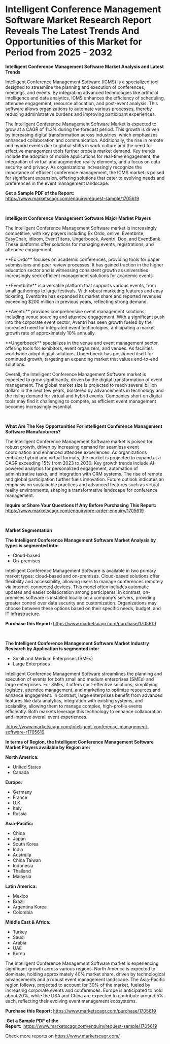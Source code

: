 <p><h1>Intelligent Conference Management Software Market Research Report Reveals The Latest Trends And Opportunities of this Market for Period from 2025 - 2032</h1></p><p><strong>Intelligent Conference Management Software Market Analysis and Latest Trends</strong></p>
<p><p>Intelligent Conference Management Software (ICMS) is a specialized tool designed to streamline the planning and execution of conferences, meetings, and events. By integrating advanced technologies like artificial intelligence and data analytics, ICMS enhances the efficiency of scheduling, attendee engagement, resource allocation, and post-event analysis. This software allows organizations to automate various processes, thereby reducing administrative burdens and improving participant experiences.</p><p>The Intelligent Conference Management Software Market is expected to grow at a CAGR of 11.3% during the forecast period. This growth is driven by increasing digital transformation across industries, which emphasizes enhanced collaboration and communication. Additionally, the rise in remote and hybrid events due to global shifts in work culture and the need for effective management tools further propels market demand. Key trends include the adoption of mobile applications for real-time engagement, the integration of virtual and augmented reality elements, and a focus on data security and privacy. As organizations increasingly recognize the importance of efficient conference management, the ICMS market is poised for significant expansion, offering solutions that cater to evolving needs and preferences in the event management landscape.</p></p>
<p><strong>Get a Sample PDF of the Report:&nbsp;</strong> <a href="https://www.marketscagr.com/enquiry/request-sample/1705619?utm_campaign=2452&utm_medium=2&utm_source=Github&utm_content=ia&utm_term=27032025&utm_id=intelligent-conference-management-software">https://www.marketscagr.com/enquiry/request-sample/1705619</a></p>
<p>&nbsp;</p>
<p><strong>Intelligent Conference Management Software Major Market Players</strong></p>
<p><p>The Intelligent Conference Management Software market is increasingly competitive, with key players including Ex Ordo, onlive, Eventbrite, EasyChair, idloom, EventTitans, Ungerboeck, Aventri, Doo, and EventBank. These platforms offer solutions for managing events, registrations, and attendee engagement.</p><p>**Ex Ordo** focuses on academic conferences, providing tools for paper submissions and peer review processes. It has gained traction in the higher education sector and is witnessing consistent growth as universities increasingly seek efficient management solutions for academic events.</p><p>**Eventbrite** is a versatile platform that supports various events, from small gatherings to large festivals. With robust marketing features and easy ticketing, Eventbrite has expanded its market share and reported revenues exceeding $200 million in previous years, reflecting strong demand.</p><p>**Aventri** provides comprehensive event management solutions, including venue sourcing and attendee engagement. With a significant push into the corporate event sector, Aventri has seen growth fueled by the increased need for integrated event technologies, anticipating a market growth rate of approximately 10% annually.</p><p>**Ungerboeck** specializes in the venue and event management sector, offering tools for exhibitors, event organizers, and venues. As facilities worldwide adopt digital solutions, Ungerboeck has positioned itself for continued growth, targeting an expanding market that values end-to-end solutions.</p><p>Overall, the Intelligent Conference Management Software market is expected to grow significantly, driven by the digital transformation of event management. The global market size is projected to reach several billion dollars in the next few years, bolstered by advancements in technology and the rising demand for virtual and hybrid events. Companies short on digital tools may find it challenging to compete, as efficient event management becomes increasingly essential.</p></p>
<p>&nbsp;</p>
<p><strong>What Are The Key Opportunities For Intelligent Conference Management Software Manufacturers?</strong></p>
<p><p>The Intelligent Conference Management Software market is poised for robust growth, driven by increasing demand for seamless event coordination and enhanced attendee experiences. As organizations embrace hybrid and virtual formats, the market is projected to expand at a CAGR exceeding 15% from 2023 to 2030. Key growth trends include AI-powered analytics for personalized engagement, automation of administrative tasks, and integration with CRM systems. The rise of remote and global participation further fuels innovation. Future outlook indicates an emphasis on sustainable practices and advanced features such as virtual reality environments, shaping a transformative landscape for conference management.</p></p>
<p><strong>Inquire or Share Your Questions If Any Before Purchasing This Report:</strong> <a href="https://www.marketscagr.com/enquiry/pre-order-enquiry/1705619?utm_campaign=2452&utm_medium=2&utm_source=Github&utm_content=ia&utm_term=27032025&utm_id=intelligent-conference-management-software">https://www.marketscagr.com/enquiry/pre-order-enquiry/1705619</a></p>
<p>&nbsp;</p>
<p><strong>Market Segmentation</strong></p>
<p><strong>The Intelligent Conference Management Software Market Analysis by types is segmented into:</strong></p>
<p><ul><li>Cloud-based</li><li>On-premises</li></ul></p>
<p><p>Intelligent Conference Management Software is available in two primary market types: cloud-based and on-premises. Cloud-based solutions offer flexibility and accessibility, allowing users to manage conferences remotely via internet-connected devices. This model often includes automatic updates and easier collaboration among participants. In contrast, on-premises software is installed locally on a company’s servers, providing greater control over data security and customization. Organizations may choose between these options based on their specific needs, budget, and IT infrastructure.</p></p>
<p><strong>Purchase this Report:&nbsp;</strong><a href="https://www.marketscagr.com/purchase/1705619?utm_campaign=2452&utm_medium=2&utm_source=Github&utm_content=ia&utm_term=27032025&utm_id=intelligent-conference-management-software">https://www.marketscagr.com/purchase/1705619</a></p>
<p>&nbsp;</p>
<p><strong>The Intelligent Conference Management Software Market Industry Research by Application is segmented into:</strong></p>
<p><ul><li>Small and Medium Enterprises (SMEs)</li><li>Large Enterprises</li></ul></p>
<p><p>Intelligent Conference Management Software streamlines the planning and execution of events for both small and medium enterprises (SMEs) and large enterprises. For SMEs, it offers cost-effective solutions, simplifying logistics, attendee management, and marketing to optimize resources and enhance engagement. In contrast, large enterprises benefit from advanced features like data analytics, integration with existing systems, and scalability, allowing them to manage complex, high-profile events efficiently. Both markets leverage this technology to enhance collaboration and improve overall event experiences.</p></p>
<p><a href="https://www.marketscagr.com/intelligent-conference-management-software-r1705619?utm_campaign=2452&utm_medium=2&utm_source=Github&utm_content=ia&utm_term=27032025&utm_id=intelligent-conference-management-software">&nbsp;https://www.marketscagr.com/intelligent-conference-management-software-r1705619</a></p>
<p><strong>In terms of Region, the Intelligent Conference Management Software Market Players available by Region are:</strong></p>
<p>
    <p> <strong> North America: </strong>
        <ul>
            <li>United States</li>
            <li>Canada</li>
        </ul>
        </p> 
    <p> <strong> Europe: </strong>
        <ul>
            <li>Germany</li>
            <li>France</li>
            <li>U.K.</li>
            <li>Italy</li>
            <li>Russia</li>
        </ul>
        </p> 
    <p> <strong> Asia-Pacific: </strong>
        <ul>
            <li>China</li>
            <li>Japan</li>
            <li>South Korea</li>
            <li>India</li>
            <li>Australia</li>
            <li>China Taiwan</li>
            <li>Indonesia</li>
            <li>Thailand</li>
            <li>Malaysia</li>
        </ul>
        </p> 
    <p> <strong> Latin America: </strong>
        <ul>
            <li>Mexico</li>
            <li>Brazil</li>
            <li>Argentina Korea</li>
            <li>Colombia</li>
        </ul>
        </p> 
    <p> <strong> Middle East & Africa: </strong>
        <ul>
            <li>Turkey</li>
            <li>Saudi</li>
            <li>Arabia</li>
            <li>UAE</li>
            <li>Korea</li>
        </ul>
    </p>
    </p>
<p><p>The Intelligent Conference Management Software market is experiencing significant growth across various regions. North America is expected to dominate, holding approximately 40% market share, driven by technological advancements and a robust event management landscape. The Asia-Pacific region follows, projected to account for 30% of the market, fueled by increasing corporate events and conferences. Europe is anticipated to hold about 20%, while the USA and China are expected to contribute around 5% each, reflecting their evolving event management ecosystems.</p></p>
<p><strong>Purchase this Report: </strong><a href="https://www.marketscagr.com/purchase/1705619?utm_campaign=2452&utm_medium=2&utm_source=Github&utm_content=ia&utm_term=27032025&utm_id=intelligent-conference-management-software">https://www.marketscagr.com/purchase/1705619</a></p>
<p>&nbsp;<strong>Get a Sample PDF of the Report:&nbsp;&nbsp;</strong><a href="https://www.marketscagr.com/enquiry/request-sample/1705619?utm_campaign=2452&utm_medium=2&utm_source=Github&utm_content=ia&utm_term=27032025&utm_id=intelligent-conference-management-software">https://www.marketscagr.com/enquiry/request-sample/1705619</a></p>
<p><strong></strong></p>
<p>Check more reports on <a href="https://www.marketscagr.com/?utm_campaign=2452&utm_medium=2&utm_source=Github&utm_content=ia&utm_term=27032025&utm_id=intelligent-conference-management-software">https://www.marketscagr.com/</a></p>